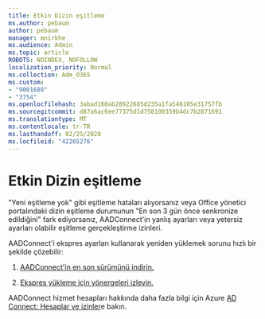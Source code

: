 ```yaml
---
title: Etkin Dizin eşitleme
ms.author: pebaum
author: pebaum
manager: mnirkhe
ms.audience: Admin
ms.topic: article
ROBOTS: NOINDEX, NOFOLLOW
localization_priority: Normal
ms.collection: Adm_O365
ms.custom:
- "9001688"
- "3754"
ms.openlocfilehash: 3abad160ab28922685d235a1fa546105e31757fb
ms.sourcegitcommit: d87a6ac6ee77375d1d750100359b4dc7b2871691
ms.translationtype: MT
ms.contentlocale: tr-TR
ms.lasthandoff: 02/25/2020
ms.locfileid: "42265276"
---
```

# <a name="active-directory-not-syncing"></a>Etkin Dizin eşitleme

"Yeni eşitleme yok" gibi eşitleme hataları alıyorsanız veya Office yönetici portalındaki dizin eşitleme durumunun "En son 3 gün önce senkronize edildiğini" fark ediyorsanız, AADConnect'in yanlış ayarları veya yetersiz ayarları olabilir eşitleme gerçekleştirme izinleri.  

AADConnect'i ekspres ayarları kullanarak yeniden yüklemek sorunu hızlı bir şekilde çözebilir:

1. [AADConnect'in en son sürümünü indirin.](https://go.microsoft.com/fwlink/?LinkId=615771)

2. [Ekspres yükleme için yönergeleri izleyin.](https://docs.microsoft.com/azure/active-directory/hybrid/how-to-connect-install-express)

AADConnect hizmet hesapları hakkında daha fazla bilgi için Azure [AD Connect: Hesaplar ve izinler](https://docs.microsoft.com/azure/active-directory/hybrid/reference-connect-accounts-permissions)e bakın.
